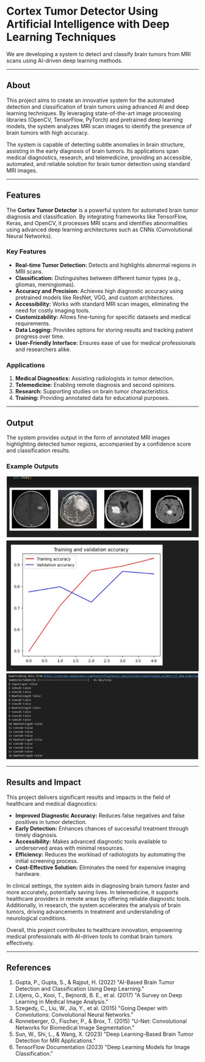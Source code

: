 # Cortex Tumor Detector Using Artificial Intelligence with Deep Learning Techniques  

We are developing a system to detect and classify brain tumors from MRI scans using AI-driven deep learning methods.

---

## About  
This project aims to create an innovative system for the automated detection and classification of brain tumors using advanced AI and deep learning techniques. By leveraging state-of-the-art image processing libraries (OpenCV, TensorFlow, PyTorch) and pretrained deep learning models, the system analyzes MRI scan images to identify the presence of brain tumors with high accuracy.  

The system is capable of detecting subtle anomalies in brain structure, assisting in the early diagnosis of brain tumors. Its applications span medical diagnostics, research, and telemedicine, providing an accessible, automated, and reliable solution for brain tumor detection using standard MRI images.  

---

## Features  
The **Cortex Tumor Detector** is a powerful system for automated brain tumor diagnosis and classification. By integrating frameworks like TensorFlow, Keras, and OpenCV, it processes MRI scans and identifies abnormalities using advanced deep learning architectures such as CNNs (Convolutional Neural Networks).  

### Key Features  
- **Real-time Tumor Detection:** Detects and highlights abnormal regions in MRI scans.  
- **Classification:** Distinguishes between different tumor types (e.g., gliomas, meningiomas).  
- **Accuracy and Precision:** Achieves high diagnostic accuracy using pretrained models like ResNet, VGG, and custom architectures.  
- **Accessibility:** Works with standard MRI scan images, eliminating the need for costly imaging tools.  
- **Customizability:** Allows fine-tuning for specific datasets and medical requirements.  
- **Data Logging:** Provides options for storing results and tracking patient progress over time.  
- **User-Friendly Interface:** Ensures ease of use for medical professionals and researchers alike.  

### Applications  
1. **Medical Diagnostics:** Assisting radiologists in tumor detection.  
2. **Telemedicine:** Enabling remote diagnosis and second opinions.  
3. **Research:** Supporting studies on brain tumor characteristics.  
4. **Training:** Providing annotated data for educational purposes.  

---

## Output  
The system provides output in the form of annotated MRI images highlighting detected tumor regions, accompanied by a confidence score and classification results.  

### Example Outputs  
![output](./ctd.png)
![output](./acc.png)
![output](./ac2.png)

---

## Results and Impact  
This project delivers significant results and impacts in the field of healthcare and medical diagnostics:  
- **Improved Diagnostic Accuracy:** Reduces false negatives and false positives in tumor detection.  
- **Early Detection:** Enhances chances of successful treatment through timely diagnosis.  
- **Accessibility:** Makes advanced diagnostic tools available to underserved areas with minimal resources.  
- **Efficiency:** Reduces the workload of radiologists by automating the initial screening process.  
- **Cost-Effective Solution:** Eliminates the need for expensive imaging hardware.  

In clinical settings, the system aids in diagnosing brain tumors faster and more accurately, potentially saving lives. In telemedicine, it supports healthcare providers in remote areas by offering reliable diagnostic tools. Additionally, in research, the system accelerates the analysis of brain tumors, driving advancements in treatment and understanding of neurological conditions.  

Overall, this project contributes to healthcare innovation, empowering medical professionals with AI-driven tools to combat brain tumors effectively.  

---

## References  
1. Gupta, P., Gupta, S., & Rajput, H. (2022) "AI-Based Brain Tumor Detection and Classification Using Deep Learning."  
2. Litjens, G., Kooi, T., Bejnordi, B. E., et al. (2017) "A Survey on Deep Learning in Medical Image Analysis."  
3. Szegedy, C., Liu, W., Jia, Y., et al. (2015) "Going Deeper with Convolutions: Convolutional Neural Networks."  
4. Ronneberger, O., Fischer, P., & Brox, T. (2015) "U-Net: Convolutional Networks for Biomedical Image Segmentation."  
5. Sun, W., Shi, L., & Wang, X. (2023) "Deep Learning-Based Brain Tumor Detection for MRI Applications."  
6. TensorFlow Documentation (2023) "Deep Learning Models for Image Classification."  
